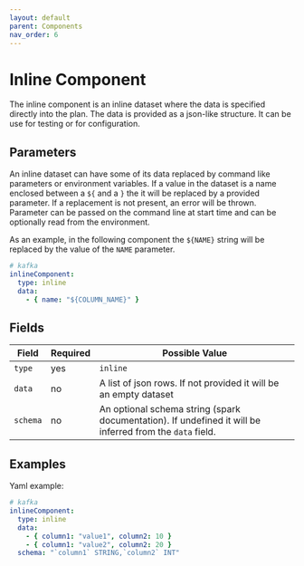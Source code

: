 ```yaml
---
layout: default
parent: Components
nav_order: 6
---
```


# Inline Component

The inline component is an inline dataset where the data is specified directly into the plan.
The data is provided as a json-like structure.
It can be use for testing or for configuration.

## Parameters

An inline dataset can have some of its data replaced by command like parameters or environment variables.
If a value in the dataset is a name enclosed between a `${` and a `}` the it will be replaced by a provided parameter.
If a replacement is not present, an error will be thrown.
Parameter can be passed on the command line at start time and can be optionally read from the environment.

As an example, in the following component the `${NAME}` string will be replaced by the value of the `NAME` parameter.

```yaml
# kafka
inlineComponent:
  type: inline
  data: 
    - { name: "${COLUMN_NAME}" }
```

## Fields

| Field | Required | Possible Value |
| ----- | -------- | -------------- |
| `type` | yes | `inline` |
| `data` | no | A list of json rows. If not provided it will be an empty dataset |
| `schema` | no | An optional schema string (spark documentation). If undefined it will be inferred from the `data` field. |

## Examples

Yaml example:

```yaml
# kafka
inlineComponent:
  type: inline
  data: 
    - { column1: "value1", column2: 10 }
    - { column1: "value2", column2: 20 }
  schema: "`column1` STRING,`column2` INT"
```

